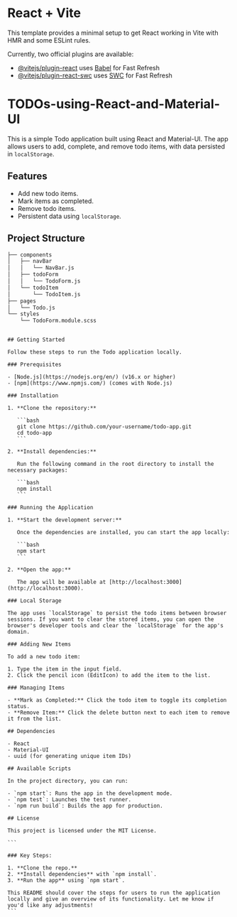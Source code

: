 # React + Vite

This template provides a minimal setup to get React working in Vite with HMR and some ESLint rules.

Currently, two official plugins are available:

- [@vitejs/plugin-react](https://github.com/vitejs/vite-plugin-react/blob/main/packages/plugin-react/README.md) uses [Babel](https://babeljs.io/) for Fast Refresh
- [@vitejs/plugin-react-swc](https://github.com/vitejs/vite-plugin-react-swc) uses [SWC](https://swc.rs/) for Fast Refresh

# TODOs-using-React-and-Material-UI

This is a simple Todo application built using React and Material-UI. The app allows users to add, complete, and remove todo items, with data persisted in `localStorage`.

## Features

- Add new todo items.
- Mark items as completed.
- Remove todo items.
- Persistent data using `localStorage`.

## Project Structure

```bash
├── components
│   ├── navBar
│   │   └── NavBar.js
│   ├── todoForm
│   │   └── TodoForm.js
│   └── todoItem
│       └── TodoItem.js
├── pages
│   └── Todo.js
└── styles
    └── TodoForm.module.scss
```
````

## Getting Started

Follow these steps to run the Todo application locally.

### Prerequisites

- [Node.js](https://nodejs.org/en/) (v16.x or higher)
- [npm](https://www.npmjs.com/) (comes with Node.js)

### Installation

1. **Clone the repository:**

   ```bash
   git clone https://github.com/your-username/todo-app.git
   cd todo-app
   ```

2. **Install dependencies:**

   Run the following command in the root directory to install the necessary packages:

   ```bash
   npm install
   ```

### Running the Application

1. **Start the development server:**

   Once the dependencies are installed, you can start the app locally:

   ```bash
   npm start
   ```

2. **Open the app:**

   The app will be available at [http://localhost:3000](http://localhost:3000).

### Local Storage

The app uses `localStorage` to persist the todo items between browser sessions. If you want to clear the stored items, you can open the browser's developer tools and clear the `localStorage` for the app's domain.

### Adding New Items

To add a new todo item:

1. Type the item in the input field.
2. Click the pencil icon (EditIcon) to add the item to the list.

### Managing Items

- **Mark as Completed:** Click the todo item to toggle its completion status.
- **Remove Item:** Click the delete button next to each item to remove it from the list.

## Dependencies

- React
- Material-UI
- uuid (for generating unique item IDs)

## Available Scripts

In the project directory, you can run:

- `npm start`: Runs the app in the development mode.
- `npm test`: Launches the test runner.
- `npm run build`: Builds the app for production.

## License

This project is licensed under the MIT License.

```

### Key Steps:

1. **Clone the repo.**
2. **Install dependencies** with `npm install`.
3. **Run the app** using `npm start`.

This README should cover the steps for users to run the application locally and give an overview of its functionality. Let me know if you'd like any adjustments!
```
